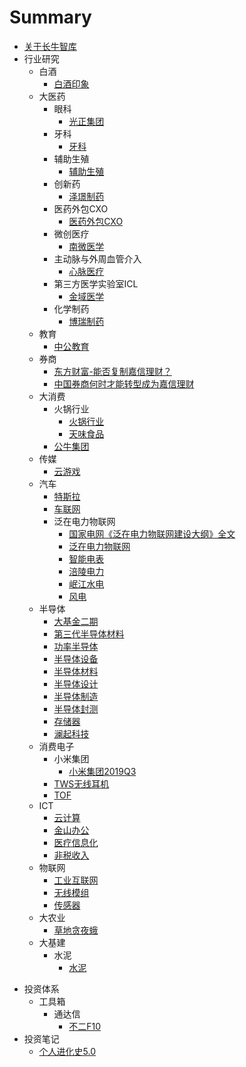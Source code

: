 # Summary

* [关于长牛智库](README.md)
* 行业研究
  - 白酒
    - [白酒印象](行业研究\白酒\白酒印象.md)
  - 大医药
    - 眼科
      - [光正集团](行业研究\眼科\光正集团.md)
    - 牙科
      - [牙科](行业研究\牙科\牙科.md)
    - 辅助生殖
      - [辅助生殖](行业研究\辅助生殖\辅助生殖.md)
    - 创新药
      - [泽璟制药](行业研究\创新药\泽璟制药.md)
    - 医药外包CXO
      - [医药外包CXO](行业研究\医药外包\医药外包CRO-CMO-CDMO.md)
    - 微创医疗
      - [南微医学](行业研究\微创医疗\南微医学.md)
    - 主动脉与外周血管介入
      - [心脉医疗](行业研究\主动脉与外周血管介入\心脉医疗.md)
    - 第三方医学实验室ICL
      - [金域医学](行业研究\第三方医学实验室ICL\金域医学\金域医学.md)
    - 化学制药
      - [博瑞制药](行业研究\化学制药\博瑞医药.md)
  - 教育
    - [中公教育](行业研究\教育\中公教育.md)
  - 券商
    - [东方财富-能否复制嘉信理财？](行业研究\券商\东方财富-能否复制嘉信理财.md)
    - [中国券商何时才能转型成为嘉信理财](行业研究\券商\中国券商何时才能转型成为嘉信理财.md)
  - 大消费
    - 火锅行业
      - [火锅行业](行业研究\火锅行业\火锅行业.md)
      - [天味食品](行业研究\火锅行业\天味食品.md)
    - [公牛集团](行业研究\大消费\公牛集团.md)
  - 传媒 
    - [云游戏](行业研究\传媒\云游戏\云游戏.md)
  - 汽车
    - [特斯拉](行业研究\汽车\特斯拉.md)
    - [车联网](行业研究\汽车\车联网.md)
    - 泛在电力物联网
      - [国家电网《泛在电力物联网建设大纲》全文](行业研究\泛在电力物联网\国家电网《泛在电力物联网建设大纲》全文.md)
      - [泛在电力物联网](行业研究\泛在电力物联网\泛在电力物联网.md)
      - [智能电表](行业研究\泛在电力物联网\智能电表.md)
      - [涪陵电力](行业研究\泛在电力物联网\涪陵电力.md)
      - [岷江水电](行业研究\泛在电力物联网\岷江水电.md)
      - [风电](行业研究\泛在电力物联网\风电.md)
  - 半导体
    - [大基金二期](行业研究\半导体\大基金二期.md)
    - [第三代半导体材料](行业研究\半导体\第三代半导体材料.md)
    - [功率半导体](行业研究\半导体\功率半导体.md)
    - [半导体设备](行业研究\半导体\半导体设备.md)
    - [半导体材料](行业研究\半导体\半导体材料.md)
    - [半导体设计](行业研究\半导体\半导体设计.md)
    - [半导体制造](行业研究\半导体\半导体制造.md)
    - [半导体封测](行业研究\半导体\半导体封测.md)
    - [存储器](行业研究\半导体\存储器.md)
    - [澜起科技](行业研究\半导体\谈谈一只被忽略的云计算标的.md)
  - 消费电子
    - 小米集团
       - [小米集团2019Q3](行业研究\消费电子\小米集团\小米集团2019Q3.md)
    - [TWS无线耳机](行业研究\消费电子\TWS无线耳机\TWS无线耳机.md)
    - [TOF](行业研究\消费电子\TOF\TOF.md)
  - ICT
    - [云计算](行业研究\ICT\云计算\云计算.md)
    - [金山办公](行业研究\ICT\办公软件\金山办公.md)
    - [医疗信息化](行业研究\ICT\医疗信息化\医疗信息化.md)
    - [非税收入](行业研究\ICT\非税收入信息化\非税收入信息化.md)
  - 物联网
    - [工业互联网](行业研究\物联网\工业互联网.md)
    - [无线模组](行业研究\物联网\无线模组.md)
    - [传感器](行业研究\物联网\传感器.md)
  - 大农业
    - [草地贪夜蛾](行业研究\大农业\草地贪夜蛾.md)
  - 大基建 
    - 水泥
      - [水泥](行业研究\水泥\水泥.md)
- 投资体系
  - 工具箱
    - 通达信
      - [不二F10](投资体系\工具箱\通达信\不二F10.md)
- 投资笔记
  - [个人进化史5.0](投资笔记\个人进化史5.0.md)
